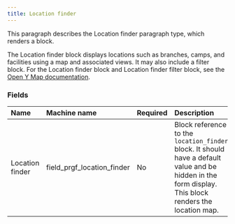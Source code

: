 ```yaml
---
title: Location finder
---
```


This paragraph describes the Location finder paragraph type, which renders a block.

The Location finder block displays locations such as branches, camps, and facilities using a map and associated views. It may also include a filter block. For the Location finder block and Location finder filter block, see the [Open Y Map documentation](https://www.drupal.org/project/openy_map).

### Fields

| Name            | Machine name             | Required | Description                                                                                                                                                 |
| :---------------- | :----------------------- | :------- | :---------------------------------------------------------------------------------------------------------------------------------------------------------- |
| Location finder | field\_prgf\_location\_finder | No       | Block reference to the `location_finder` block. It should have a default value and be hidden in the form display. This block renders the location map. |

